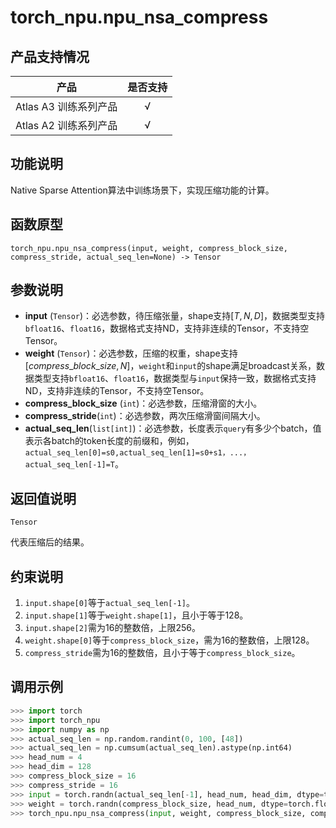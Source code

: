 # torch_npu.npu_nsa_compress
## 产品支持情况

| 产品                                                         | 是否支持 |
| ------------------------------------------------------------ | :------: |
|<term>Atlas A3 训练系列产品</term>                  |    √     |
|<term>Atlas A2 训练系列产品</term> |    √     |


## 功能说明

Native Sparse Attention算法中训练场景下，实现压缩功能的计算。

## 函数原型

```
torch_npu.npu_nsa_compress(input, weight, compress_block_size, compress_stride, actual_seq_len=None) -> Tensor
```

## 参数说明

- **input** (`Tensor`)：必选参数，待压缩张量，shape支持$[T,N,D]$，数据类型支持`bfloat16`、`float16`，数据格式支持ND，支持非连续的Tensor，不支持空Tensor。
- **weight** (`Tensor`)：必选参数，压缩的权重，shape支持$[compress\_block\_size, N]$，`weight`和`input`的shape满足broadcast关系，数据类型支持`bfloat16`、`float16`，数据类型与`input`保持一致，数据格式支持ND，支持非连续的Tensor，不支持空Tensor。
- **compress_block_size** (`int`)：必选参数，压缩滑窗的大小。
- **compress_stride**(`int`)：必选参数，两次压缩滑窗间隔大小。
- **actual_seq_len**(`list[int]`)：必选参数，长度表示`query`有多少个batch，值表示各batch的token长度的前缀和，例如，`actual_seq_len[0]=s0,actual_seq_len[1]=s0+s1，...，actual_seq_len[-1]=T`。

## 返回值说明
`Tensor`

代表压缩后的结果。

## 约束说明

1. `input.shape[0]`等于`actual_seq_len[-1]`。
2. `input.shape[1]`等于`weight.shape[1]`，且小于等于128。
3. `input.shape[2]`需为16的整数倍，上限256。
4. `weight.shape[0]`等于`compress_block_size`，需为16的整数倍，上限128。
5. `compress_stride`需为16的整数倍，且小于等于`compress_block_size`。


## 调用示例


```python
>>> import torch
>>> import torch_npu
>>> import numpy as np
>>> actual_seq_len = np.random.randint(0, 100, [48])
>>> actual_seq_len = np.cumsum(actual_seq_len).astype(np.int64)
>>> head_num = 4
>>> head_dim = 128
>>> compress_block_size = 16
>>> compress_stride = 16
>>> input = torch.randn(actual_seq_len[-1], head_num, head_dim, dtype=torch.float16).npu()
>>> weight = torch.randn(compress_block_size, head_num, dtype=torch.float16).npu()
>>> torch_npu.npu_nsa_compress(input, weight, compress_block_size, compress_stride, actual_seq_len=actual_seq_len)

```

